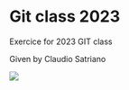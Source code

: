 # Git class 2023

Exercice for 2023 GIT class 

Given by Claudio Satriano 

![](https://upload.wikimedia.org/wikipedia/commons/c/c6/Aretha_Franklin_1968.jpg)
